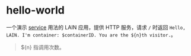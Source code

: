 # hello-world

一个演示 [service](https://laincloud.gitbooks.io/white-paper/usermanual/service.html)
用法的 LAIN 应用，提供 HTTP 服务，请求 `/` 时返回 `Hello, LAIN. I'm container: $containerID. You are the ${n}th visitor.`。

> ${n} 指调用次数。
